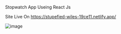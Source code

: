 Stopwatch App Useing React Js 


Site Live On https://stupefied-wiles-19ce11.netlify.app/


![image](https://user-images.githubusercontent.com/87903581/147488270-8592f7f7-f7a0-4e38-a354-e2fc1b215bbd.png)
